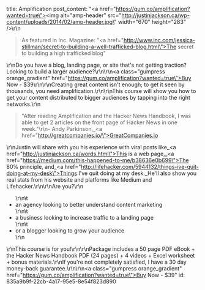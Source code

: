 title: Amplification
post_content: "<a href=\"https://gum.co/amplification?wanted=true\"><img alt=\"amp-header\" src=\"http://justinjackson.ca/wp-content/uploads/2014/02/amp-header.jpg\" width=\"670\" height=\"283\" /></a>\r\n<blockquote>As featured in Inc. Magazine: \"<a href=\"http://www.inc.com/jessica-stillman/secret-to-building-a-well-trafficked-blog.html\">The secret to building a high trafficked blog</a>\"</blockquote>\r\nDo you have a blog, landing page, or site that's not getting traction? Looking to build a larger audience?\r\n\r\n<a class=\"gumpress orange_gradient\" href=\"https://gum.co/amplification?wanted=true\">Buy Now - $39</a>\r\n\r\nCreating great content isn't enough; to get it seen by thousands, you need amplification.\r\n\r\nThis course will show you how to get your content distributed to bigger audiences by tapping into the right networks.\r\n<blockquote>\"After reading Amplification and the Hacker News Handbook, I was able to get 2 articles on the front page of Hacker News in one week.\"\r\n- Andy Parkinson,\_<a href=\"http://greatcompanies.io/\">GreatCompanies.io</a></blockquote>\r\nJustin will share with you his experience with viral posts like\_<a href=\"http://justinjackson.ca/words.html\">This is a web page</a>,\_<a href=\"https://medium.com/this-happened-to-me/b38636e0b699\">The 80% principle</a>, and\_<a href=\"http://lifehacker.com/5944132/things-ive-quit-doing-at-my-desk\">Things I've quit doing at my desk</a>.\_He'll also show you real stats from his website and platforms like Medium and Lifehacker.\r\n\r\nAre you?\r\n<ul>\r\n\t<li>an agency looking to better understand content marketing</li>\r\n\t<li>a business looking to increase traffic to a landing page</li>\r\n\t<li>or a blogger looking to grow your audience</li>\r\n</ul>\r\nThis course is for you!\r\n\r\nPackage includes a 50 page PDF eBook + the Hacker News Handbook PDF (24 pages) + 4 videos + Excel worksheet + bonus materials.\r\nIf you're not completely satisfied, I have a 30 day money-back guarantee.\r\n\r\n<a class=\"gumpress orange_gradient\" href=\"https://gum.co/amplification?wanted=true\">Buy Now - $39</a>"
id: 835a9b9f-22cb-4a17-95e5-8e54f823d890
